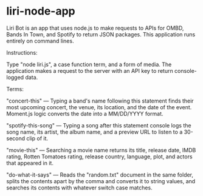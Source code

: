 # liri-node-app

Liri Bot is an app that uses node.js to make requests to APIs for OMBD, Bands In Town, and Spotify to return JSON packages. This application runs entirely on command lines. 

Instructions:

Type "node liri.js", a case function term, and a form of media. The application makes a request to the server with an API key to return console-logged data.

Terms:

"concert-this" — Typing a band's name following this statement finds their most upcoming concert, the venue, its location, and the date of the event. Moment.js logic converts the date into a MM/DD/YYYY format.

"spotify-this-song" — Typing a song after this statement console logs the song name, its artist, the album name, and a preview URL to listen to a 30-second clip of it.

"movie-this" — Searching a movie name returns its title, release date, IMDB rating, Rotten Tomatoes rating, release country, language, plot, and actors that appeared in it. 

"do-what-it-says" — Reads the "random.txt" document in the same folder, splits the contents apart by the comma and converts it to string values, and searches its contents with whatever switch case matches.